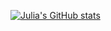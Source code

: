 [![Julia's GitHub stats](https://github-readme-stats.vercel.app/api?username=julianikulski&hide=contribs,prs)](https://github.com/julianikulski/github-readme-stats)
